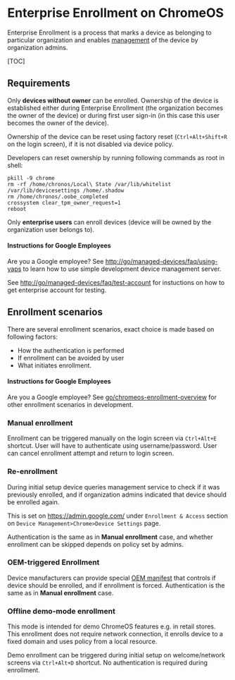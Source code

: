# Enterprise Enrollment on ChromeOS

Enterprise Enrollment is a process that marks a device as belonging to
particular organization and enables [management](management.md) of the device
by organization admins.

[TOC]

## Requirements

Only **devices without owner** can be enrolled. Ownership of the device is
established either during Enterprise Enrollment (the organization becomes the
owner of the device) or during first user sign-in (in this case this user
becomes the owner of the device).

Ownership of the device can be reset using factory reset (```Ctrl+Alt+Shift+R```
on the login screen), if it is not disabled via device policy.

Developers can reset ownership by running following commands as root in shell:
```
pkill -9 chrome
rm -rf /home/chronos/Local\ State /var/lib/whitelist /var/lib/devicesettings /home/.shadow
rm /home/chronos/.oobe_completed
crossystem clear_tpm_owner_request=1
reboot
```

Only **enterprise users** can enroll devices (device will be owned by the
organization user belongs to).

#### Instructions for Google Employees
Are you a Google employee? See
[http://go/managed-devices/faq/using-yaps](https://goto.google.com/managed-devices/faq/using-yaps)
to learn how to use simple development device management server.

See
[http://go/managed-devices/faq/test-account](https://goto.google.com/managed-devices/faq/test-account)
for instuctions on how to get enterprise account for testing.

## Enrollment scenarios

There are several enrollment scenarios, exact choice is made based on
following factors:
 * How the authentication is performed
 * If enrollment can be avoided by user
 * What initiates enrollment.

#### Instructions for Google Employees
Are you a Google employee? See
[go/chromeos-enrollment-overview](https://goto.google.com/chromeos-enrollment-overview)
for other enrollment scenarios in development.

### Manual enrollment

Enrollment can be triggered manually on the login screen via `Ctrl+Alt+E`
shortcut. User will have to authenticate using username/password. User can
cancel enrollment attempt and return to login screen.

### Re-enrollment

During initial setup device queries management service to check if it was
previously enrolled, and if organization admins indicated that device should
be enrolled again.

This is set on https://admin.google.com/ under `Enrollment & Access` section on
`Device Management>Chrome>Device Settings` page.

Authentication is the same as in **Manual enrollment** case, and whether
enrollment can be skipped depends on policy set by admins.

### OEM-triggered Enrollment

Device manufacturers can provide special [OEM manifest](https://cs.chromium.org/chromium/src/chromeos/system/statistics_provider.cc?rcl=2e366a611abdd2be6995e625f3281d40fab5b5e3&l=83)
that controls if device should be enrolled, and if enrollment is forced.
Authentication is the same as in **Manual enrollment** case.

### Offline demo-mode enrollment

This mode is intended for demo ChromeOS features e.g. in retail stores. This
enrollment does not require network connection, it enrolls device to a fixed
domain and uses policy from a local resource.

Demo enrollment can be triggered during initial setup on welcome/network
screens via `Ctrl+Alt+D` shortcut. No authentication is required during
enrollment.
